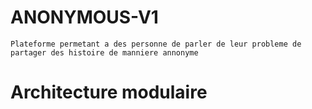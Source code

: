 # ANONYMOUS-V1
`Plateforme permetant a des personne de parler de leur probleme de partager des histoire de manniere annonyme`
# Architecture modulaire

